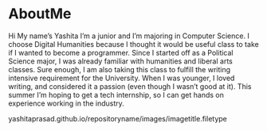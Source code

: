 # AboutMe
Hi
My name’s Yashita I’m a junior and I’m majoring in Computer Science. I choose Digital Humanities because I thought it would be useful class to take if I wanted to become a programmer. Since I started off as a Political Science major, I was already familiar with humanities and liberal arts classes. Sure enough, I am also taking this class to fulfill the writing intensive requirement for the University. When I was younger, I loved writing, and considered it a passion (even though I wasn’t good at it). 
This summer I’m hoping to get a tech internship, so I can get hands on experience working in the industry. 

yashitaprasad.github.io/repositoryname/images/imagetitle.filetype
